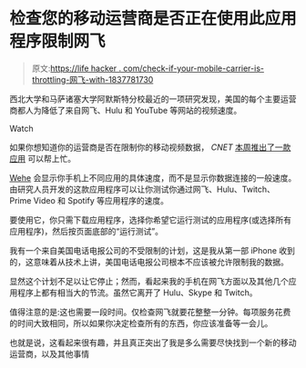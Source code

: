 # 检查您的移动运营商是否正在使用此应用程序限制网飞

> 原文:[https://life hacker . com/check-if-your-mobile-carrier-is-throttling-网飞-with-1837781730](https://lifehacker.com/check-if-your-mobile-carrier-is-throttling-netflix-with-1837781730)

西北大学和马萨诸塞大学阿默斯特分校最近的一项研究发现，美国的每个主要运营商都人为降低了来自网飞、Hulu 和 YouTube 等网站的视频速度。

Watch

如果你想知道你的运营商是否在限制你的移动视频数据， *CNET* [本周推出了一款应用](https://www.cnet.com/how-to/your-carrier-could-throttle-your-streaming-netflix-and-youtube-videos-heres-how-you-test/) 可以帮上忙。

[Wehe](https://dd.meddle.mobi/) 会显示你手机上不同应用的具体速度，而不是显示你数据连接的一般速度。由研究人员开发的这款应用程序可以让你测试你通过网飞、Hulu、Twitch、Prime Video 和 Spotify 等应用程序的速度。

要使用它，你只需下载应用程序，选择你希望它运行测试的应用程序(或选择所有应用程序)，然后按页面底部的“运行测试”。

我有一个来自美国电话电报公司的不受限制的计划，这是我从第一部 iPhone 收到的，这意味着从技术上讲，美国电话电报公司根本不应该被允许限制我的数据。

显然这个计划不足以让它停止；然而，看起来我的手机在网飞方面以及其他几个应用程序上都有相当大的节流。虽然它离开了 Hulu、Skype 和 Twitch。

值得注意的是:这也需要一段时间。仅检查网飞就要花整整一分钟。每项服务花费的时间大致相同，所以如果你决定检查所有的东西，你应该准备等一会儿。

也就是说，这看起来很有趣，并且真正突出了我是多么需要尽快找到一个新的移动运营商，以及其他事情
